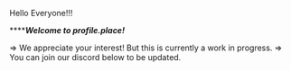 Hello Everyone!!!

***************Welcome to profile.place!***********

=> We appreciate your interest! But this is currently a work in progress.
=> You can join our discord below to be updated.
